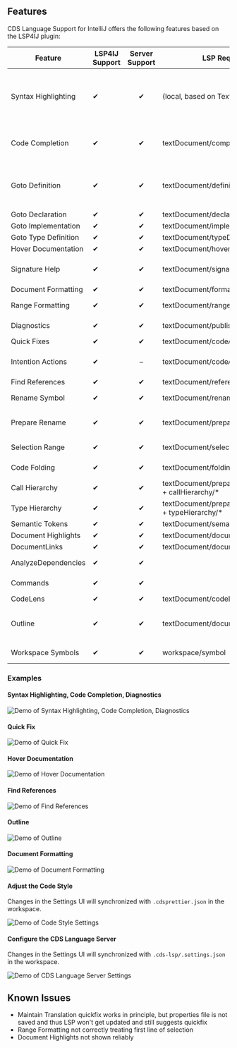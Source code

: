 ## Features

CDS Language Support for IntelliJ offers the following features based on the LSP4IJ plugin:

| Feature              | LSP4IJ Support | Server Support | LSP Request                                         | Remarks                                                                                        | Tested Working                                           |
|----------------------|----------------|:--------------:|-----------------------------------------------------|------------------------------------------------------------------------------------------------|----------------------------------------------------------|
| Syntax Highlighting  | ✔              |       ✔        | (local, based on TextMate)                          | TM Bundle is automatically registered on plugin installation (and disabled on uninstallation). | ✓                                                        |
| Code Completion      | ✔              |       ✔        | textDocument/completion                             | Completing with global identifiers supported with completionItem/resolve                       | ✓ local, ❌ global identifiers                            |
| Goto Definition      | ✔              |       ✔        | textDocument/definition                             |                                                                                                | ✓ *Go declaration or usages*, ❌ *Go to type declaration* |
| Goto Declaration     | ✔              |       ✔        | textDocument/declaration                            |                                                                                                | ✓                                                        |
| Goto Implementation  | ✔              |       ✔        | textDocument/implementation                         |                                                                                                | ✓                                                        |
| Goto Type Definition | ✔              |       ✔        | textDocument/typeDefinition                         |                                                                                                | ❌                                                        |
| Hover Documentation  | ✔              |       ✔        | textDocument/hover                                  |                                                                                                | ✓                                                        |
| Signature Help       | ✔              |       ✔        | textDocument/signatureHelp                          | Parameter hints and documentation                                                              | ❌ *(Parameter info)*                                     |
| Document Formatting  | ✔              |       ✔        | textDocument/formatting                             |                                                                                                | ✓                                                        |
| Range Formatting     | ✔              |       ✔        | textDocument/rangeFormatting                        | Format selected text ranges                                                                    | ✓                                                        |
| Diagnostics          | ✔              |       ✔        | textDocument/publishDiagnostics                     | Problems (errors, warnings).                                                                   | ✓                                                        |
| Quick Fixes          | ✔              |       ✔        | textDocument/codeAction                             |                                                                                                | ✓                                                        |
| Intention Actions    | ✔              |       –        | textDocument/codeAction                             | E.g. Refactoring or Organize Imports. No server support yet.                                   | n/a                                                      |
| Find References      | ✔              |       ✔        | textDocument/references                             |                                                                                                | ✓                                                        |
| Rename Symbol        | ✔              |       ✔        | textDocument/rename                                 | Symbol renaming with validation                                                                | ❌                                                        |
| Prepare Rename       | ✔              |       ✔        | textDocument/prepareRename                          | Validate rename operation before execution                                                     | ?                                                        |
| Selection Range      | ✔              |       ✔        | textDocument/selectionRange                         | Smart selection expansion                                                                      | ❌                                                        |
| Code Folding         | ✔              |       ✔        | textDocument/foldingRange                           | Collapsible code sections                                                                      | ❌                                                        |
| Call Hierarchy       | ✔              |       ✔        | textDocument/prepareCallHierarchy + callHierarchy/* |                                                                                                | ? (sample source?)                                       |
| Type Hierarchy       | ✔              |       ✔        | textDocument/prepareTypeHierarchy + typeHierarchy/* |                                                                                                | ? (sample source?)                                       |
| Semantic Tokens      | ✔              |       ✔        | textDocument/semanticTokens                         |                                                                                                | ?                                                        |
| Document Highlights  | ✔              |       ✔        | textDocument/documentHighlight                      |                                                                                                | ✓                                                        |
| DocumentLinks        | ✔              |       ✔        | textDocument/documentLink                           |                                                                                                | ✓                                                        |
| AnalyzeDependencies  | ✔              |       ✔        |                                                     |                                                                                                | ? (how to trigger?)                                      |
| Commands             | ✔              |       ✔        |                                                     |                                                                                                | (implicitly tested)                                      |
| CodeLens             | ✔              |       ✔        | textDocument/codeLens                               |                                                                                                | ❌                                                        |
| Outline              | ✔              |       ✔        | textDocument/documentSymbol                         | both flat and hierarchical (IJ seems to only support hierarchical)                             | ✓ (hierarchical)                                         |
| Workspace Symbols    | ✔              |       ✔        | workspace/symbol                                    | Workspace-wide symbol search                                                                   | ❌ (not displayed)                                        |

### Examples

#### Syntax Highlighting, Code Completion, Diagnostics

![Demo of Syntax Highlighting, Code Completion, Diagnostics](.assets/syntax+completion+diagnostics.png)

#### Quick Fix

![Demo of Quick Fix](.assets/quick_fix.png)

#### Hover Documentation

![Demo of Hover Documentation](.assets/hover_documentation.png)

#### Find References

![Demo of Find References](.assets/find_references.png)

#### Outline

![Demo of Outline](.assets/outline.png)

#### Document Formatting

![Demo of Document Formatting](.assets/document_formatting.gif)

#### Adjust the Code Style

Changes in the Settings UI will synchronized with `.cdsprettier.json` in the workspace.

![Demo of Code Style Settings](.assets/code_style_settings.png)

#### Configure the CDS Language Server

Changes in the Settings UI will synchronized with `.cds-lsp/.settings.json` in the workspace.

![Demo of CDS Language Server Settings](.assets/cds_language_server_settings.png)

## Known Issues

- Maintain Translation quickfix works in principle, but properties file is not saved and thus LSP won't get updated and still suggests quickfix
- Range Formatting not correctly treating first line of selection
- Document Highlights not shown reliably
